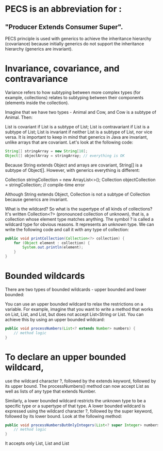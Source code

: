  # PECS is an abbreviation for :
 ## "Producer Extends Consumer Super".
 PECS principle is used with generics to achieve the inheritance hierarchy (covariance) because initially generics do not support the inheritance hierarchy (generics are invariant).

# Invariance, covariance, and contravariance
Variance refers to how subtyping between more complex types (for example, collections) relates to subtyping between their components (elements inside the collection).

Imagine that we have two types - Animal and Cow, and Cow is a subtype of Animal. Then:

List<Animal> is covariant if List<Cow> is a subtype of List<Animal>;
List<Animal> is contravariant if List<Animal> is a subtype of List<Cow>;
List<Animal> is invariant if neither List<Cow> is a subtype of List<Animal>, nor vice versa.
It is important to keep in mind that generics in Java are invariant, unlike arrays that are covariant. Let's look at the following code:
```java
String[] stringArray = new String[10];
Object[] objectArray = stringArray; // everything is OK
```
Because String extends Object and arrays are covariant, String[] is a subtype of Object[]. However, with generics everything is different:

Collection<String> stringCollection = new ArrayList<>();
Collection<Object> objectCollection = stringCollection; // compile-time error

Although String extends Object, Collection<String> is not a subtype of Collection<Object> because generics are invariant.

What is the wildcard?
So what is the supertype of all kinds of collections? It's written Collection<?> (pronounced collection of unknown), that is, a collection whose element type matches anything. The symbol ? is called a wildcard type for obvious reasons. It represents an unknown type. We can write the following code and call it with any type of collection:

```java
public void printCollection(Collection<?> collection) {
    for (Object element : collection) {
        System.out.println(element);
    }
}
```
  
# Bounded wildcards
There are two types of bounded wildcards - upper bounded and lower bounded:

You can use an upper bounded wildcard to relax the restrictions on a variable. For example, imagine that you want to write a method that works on List<Integer>, List<Double>, and List<Number>, but does not accept List<String or List<Object>. You can achieve this by using an upper bounded wildcard:
```java
public void processNumbers(List<? extends Number> numbers) {
    // method logic
}
```
# To declare an upper bounded wildcard, 
use the wildcard character ?,
 followed by the extends keyword, followed by its upper bound. The processNumbers() method can now accept List<Number> as well as lists of any type that extends Number.

Similarly, a lower bounded wildcard restricts the unknown type to be a specific type or a supertype of that type. A lower bounded wildcard is expressed using the wildcard character ?, followed by the super keyword, followed by its lower bound. Look at the following method:
```java
public void processNumbersButOnlyIntegers(List<? super Integer> numbers) {
    // method logic
}
```
It accepts only List<Integer>, List<Number> and List<Object> but does not allow List<Double> because Double is not a supertype of Integer.

# PECS principle (Producer Extends Consumer Super)
 PECS stands for Producer Extends Consumer Super. This principle is mostly used when defining method parameters in methods that accept some sort of collection.

If you want to use bounded wildcard as the type of your method parameter, you need to know what will be going on in this method. If the collection that you want to receive in your method is a producer (inside the method you will take values from it) - then you need to use <? extends E> (where E is an actual type).

On the other hand, if this collection will serve as a consumer (inside the method you will put some values inside it) - you should use <? super E>.

In fact, if you try to do the opposite, you will get a compilation error.

If your method is designed the way that it both writes into and takes values from the collection, then you need to use a generic type T rather than wildcard:
```java
public <T> T addToListAndGetFirstValue(List<T> list, T value) {
    list.add(value);
    // method logic
    return list.get(0);
}
```

# The principles behind this in computer science is called

* Covariance: ***? extends MyClass,***
* Contravariance: ***? super MyClass*** and
* Invariance/non-variance:***MyClass***


# PECS (Producer extends and Consumer super)

mnemonic → *Get* (extend) and *Put* (Super) principle.

This principle states that:

* Use an extends wildcard when you only get values out of a structure.
* Use a super wildcard when you only put values into a structure.
* And don’t use a wildcard when you both get and put.

```java
class Super {
        Number testCoVariance() {
            return null;
        }
        void testContraVariance(Number parameter) {
        } 
    }
    
    class Sub extends Super {
        @Override
        Integer testCoVariance() {
            return null;
        } //compiles successfully i.e. return type is don't care(Integer is subtype of Number)
        @Override
        void testContraVariance(Integer parameter) {
        } //doesn't support even though Integer is subtype of Number
    }
```
The Liskov Substitution Principle (LSP) states that “objects in a program should be replaceable with instances of their subtypes without altering the correctness of that program”.

Within the type system of a programming language, a typing rule

* ***covariant*** if it preserves the ordering of types (≤), which orders types from more specific to more generic;
* ***contravariant*** if it reverses this ordering;
* ***invariant or nonvariant*** if neither of these applies.


* Read-only data types (sources) can be covariant;
* write-only data types (sinks) can be contravariant.
* Mutable data types which act as both sources and sinks should be invariant.
```java
Object name= new String("prem"); //works
List<Number> numbers = new ArrayList<Integer>();//gets compile time error
Integer[] myInts = {1,2,3,4};
Number[] myNumber = myInts;
myNumber[0] = 3.14; //attempt of heap pollution i.e. at runtime gets java.lang.ArrayStoreException: java.lang.Double(we can fool compiler but not run-time)
List<String> list=new ArrayList<>();
list.add("prem");
List<Object> listObject=list; //Type mismatch: cannot convert from List<String> to List<Object> at Compiletime  
```

When dealing with collections, a common rule for selecting between upper or lower bounded wildcards is PECS. credit
## PECS (Producer extends and Consumer super)
mnemonic → Get (extend) and Put (Super) principle.
* This principle states that:

Use an extends wildcard when you only get values out of a structure.
Use a super wildcard when you only put values into a structure.
And don’t use a wildcard when you both get and put.
Example in Java:
```java
class Super {
        Number testCoVariance() {
            return null;
        }
        void testContraVariance(Number parameter) {
        } 
    }
    
    class Sub extends Super {
        @Override
        Integer testCoVariance() {
            return null;
        } //compiles successfully i.e. return type is don't care(Integer is subtype of Number)
        @Override
        void testContraVariance(Integer parameter) {
        } //doesn't support even though Integer is subtype of Number
    }
```
The Liskov Substitution Principle (LSP) states that “objects in a program should be replaceable with instances of their subtypes without altering the correctness of that program”.

Within the type system of a programming language, a typing rule

covariant if it preserves the ordering of types (≤), which orders types from more specific to more generic;
contravariant if it reverses this ordering;
invariant or nonvariant if neither of these applies.
Covariance and contravariance

Read-only data types (sources) can be covariant;
write-only data types (sinks) can be contravariant.
Mutable data types which act as both sources and sinks should be invariant.
To illustrate this general phenomenon, consider the array type. For the type Animal we can make the type Animal[]

covariant: a Cat[] is an Animal[];
contravariant: an Animal[] is a Cat[];
invariant: an Animal[] is not a Cat[] and a Cat[] is not an Animal[].
Java Examples:
```java
Object name= new String("prem"); //works
List<Number> numbers = new ArrayList<Integer>();//gets compile time error

Integer[] myInts = {1,2,3,4};
Number[] myNumber = myInts;
myNumber[0] = 3.14; //attempt of heap pollution i.e. at runtime gets java.lang.ArrayStoreException: java.lang.Double(we can fool compiler but not run-time)

List<String> list=new ArrayList<>();
list.add("prem");
List<Object> listObject=list; //Type mismatch: cannot convert from List<String> to List<Object> at Compiletime  
```
***bounded***(i.e. heading toward somewhere) wildcard : There are 3 different flavours of wildcards:

* In-variance/Non-variance: ? or ? extends Object - Unbounded Wildcard. It stands for the family of all types. Use when you both get and put.
* Co-variance: ? extends T ( Reign of T descendants) - a wildcard with an upper bound. T is the upper-most class in the inheritance hierarchy. Use an extends wildcard when you only Get values out of a structure.
* Contra-variance: ? super T ( Reign of T ancestor) - a wildcard with a lower bound. T is the lower-most class in the inheritance hierarchy. Use a super wildcard when you only Put values into a structure.

Note: ***wildcard ?*** means zero or one time, represents an unknown type. 
The wildcard can be used as the type of a parameter, never used as a type argument for a generic method invocation, a generic class instance creation.(i.e. when used wildcard that reference not used in elsewhere in program like we use T)
